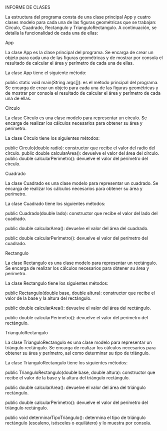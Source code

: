 INFORME DE CLASES

La estructura del programa consta de una clase principal App y cuatro clases modelo para cada una de las figuras geométricas que se trabajan: Circulo, Cuadrado, Rectangulo y TrianguloRectangulo. A continuación, se detalla la funcionalidad de cada una de ellas:

App

La clase App es la clase principal del programa. Se encarga de crear un objeto para cada una de las figuras geométricas y de mostrar por consola el resultado de calcular el área y perímetro de cada una de ellas.

La clase App tiene el siguiente método:

public static void main(String args[]): es el método principal del programa. Se encarga de crear un objeto para cada una de las figuras geométricas y de mostrar por consola el resultado de calcular el área y perímetro de cada una de ellas.

Circulo

La clase Circulo es una clase modelo para representar un círculo. Se encarga de realizar los cálculos necesarios para obtener su área y perímetro.

La clase Circulo tiene los siguientes métodos:

public Circulo(double radio): constructor que recibe el valor del radio del círculo.
public double calcularArea(): devuelve el valor del área del círculo.
public double calcularPerimetro(): devuelve el valor del perímetro del círculo.

Cuadrado

La clase Cuadrado es una clase modelo para representar un cuadrado. Se encarga de realizar los cálculos necesarios para obtener su área y perímetro.

La clase Cuadrado tiene los siguientes métodos:

public Cuadrado(double lado): constructor que recibe el valor del lado del cuadrado. 

public double calcularArea(): devuelve el valor del área del cuadrado. 

public double calcularPerímetro(): devuelve el valor del perímetro del cuadrado.

Rectangulo

La clase Rectangulo es una clase modelo para representar un rectángulo. Se encarga de realizar los cálculos necesarios para obtener su área y perímetro.

La clase Rectangulo tiene los siguientes métodos:

public Rectangulo(double base, double altura): constructor que recibe el valor de la base y la altura del rectángulo.

public double calcularArea(): devuelve el valor del área del rectángulo. 

public double calcularPerímetro(): devuelve el valor del perímetro del rectángulo.

TrianguloRectangulo 


La clase TrianguloRectangulo es una clase modelo para representar un triángulo rectángulo. Se encarga de realizar los cálculos necesarios para obtener su área y perímetro, así como determinar su tipo de triángulo.

La clase TrianguloRectangulo tiene los siguientes métodos:

public TrianguloRectangulo(double base, double altura): constructor que recibe el valor de la base y la altura del triángulo rectángulo.

public double calcularArea(): devuelve el valor del área del triángulo rectángulo.

public double calcularPerímetro(): devuelve el valor del perímetro del triángulo rectángulo. 

public void determinarTipoTriángulo(): determina el tipo de triángulo rectángulo (escaleno, isósceles o equilátero) y lo muestra por consola.
